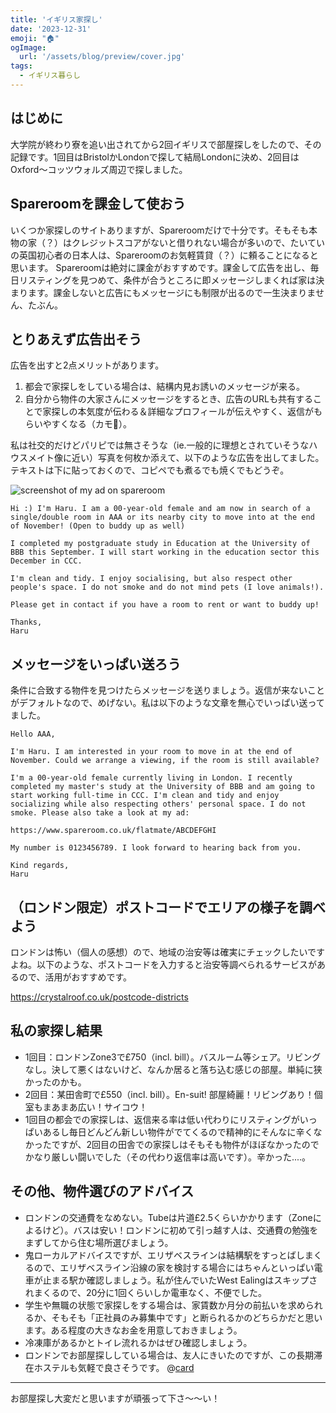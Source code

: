 ```yaml
---
title: 'イギリス家探し'
date: '2023-12-31'
emoji: "🏠"
ogImage:
  url: '/assets/blog/preview/cover.jpg'
tags:
  - イギリス暮らし
---
```


## はじめに

大学院が終わり寮を追い出されてから2回イギリスで部屋探しをしたので、その記録です。1回目はBristolかLondonで探して結局Londonに決め、2回目はOxford～コッツウォルズ周辺で探しました。

## Spareroomを課金して使おう

いくつか家探しのサイトありますが、Spareroomだけで十分です。そもそも本物の家（？）はクレジットスコアがないと借りれない場合が多いので、たいていの英国初心者の日本人は、Spareroomのお気軽賃貸（？）に頼ることになると思います。
Spareroomは絶対に課金がおすすめです。課金して広告を出し、毎日リスティングを見つめて、条件が合うところに即メッセージしまくれば家は決まります。課金しないと広告にもメッセージにも制限が出るので一生決まりません、たぶん。

## とりあえず広告出そう

広告を出すと2点メリットがあります。
1. 都会で家探しをしている場合は、結構内見お誘いのメッセージが来る。
2. 自分から物件の大家さんにメッセージをするとき、広告のURLも共有することで家探しの本気度が伝わる＆詳細なプロフィールが伝えやすく、返信がもらいやすくなる（カモ🦆）。

私は社交的だけどパリピでは無さそうな（ie.一般的に理想とされていそうなハウスメイト像に近い）写真を何枚か添えて、以下のような広告を出してました。テキストは下に貼っておくので、コピペでも煮るでも焼くでもどうぞ。

![screenshot of my ad on spareroom](/assets/blog/posts/uklife_1/1.png)

~~~
Hi :) I'm Haru. I am a 00-year-old female and am now in search of a single/double room in AAA or its nearby city to move into at the end of November! (Open to buddy up as well)

I completed my postgraduate study in Education at the University of BBB this September. I will start working in the education sector this December in CCC.

I'm clean and tidy. I enjoy socialising, but also respect other people's space. I do not smoke and do not mind pets (I love animals!).

Please get in contact if you have a room to rent or want to buddy up!

Thanks,
Haru
~~~

## メッセージをいっぱい送ろう

条件に合致する物件を見つけたらメッセージを送りましょう。返信が来ないことがデフォルトなので、めげない。私は以下のような文章を無心でいっぱい送ってました。
~~~
Hello AAA,

I'm Haru. I am interested in your room to move in at the end of November. Could we arrange a viewing, if the room is still available?

I'm a 00-year-old female currently living in London. I recently completed my master's study at the University of BBB and am going to start working full-time in CCC. I'm clean and tidy and enjoy socializing while also respecting others' personal space. I do not smoke. Please also take a look at my ad:

https://www.spareroom.co.uk/flatmate/ABCDEFGHI

My number is 0123456789. I look forward to hearing back from you.

Kind regards,
Haru
~~~
## （ロンドン限定）ポストコードでエリアの様子を調べよう

ロンドンは怖い（個人の感想）ので、地域の治安等は確実にチェックしたいですよね。以下のような、ポストコードを入力すると治安等調べられるサービスがあるので、活用がおすすめです。

https://crystalroof.co.uk/postcode-districts

## 私の家探し結果
- 1回目：ロンドンZone3で£750（incl. bill）。バスルーム等シェア。リビングなし。決して悪くはないけど、なんか居ると落ち込む感じの部屋。単純に狭かったのかも。
- 2回目：某田舎町で£550（incl. bill）。En-suit! 部屋綺麗！リビングあり！個室もまあまあ広い！サイコウ！
- 1回目の都会での家探しは、返信来る率は低い代わりにリスティングがいっぱいあるし毎日どんどん新しい物件がでてくるので精神的にそんなに辛くなかったですが、2回目の田舎での家探しはそもそも物件がほぼなかったのでかなり厳しい闘いでした（その代わり返信率は高いです）。辛かった....。


## その他、物件選びのアドバイス
- ロンドンの交通費をなめない。Tubeは片道£2.5くらいかかります（Zoneによるけど）。バスは安い！ロンドンに初めて引っ越す人は、交通費の勉強をまずしてから住む場所選びましょう。
- 鬼ローカルアドバイスですが、エリザベスラインは結構駅をすっとばしまくるので、エリザベスライン沿線の家を検討する場合にはちゃんといっぱい電車が止まる駅か確認しましょう。私が住んでいたWest Ealingはスキップされまくるので、20分に1回くらいしか電車なく、不便でした。
- 学生や無職の状態で家探しをする場合は、家賃数か月分の前払いを求められるか、そもそも「正社員のみ募集中です」と断られるかのどちらかだと思います。ある程度の大きなお金を用意しておきましょう。
- 冷凍庫があるかとトイレ流れるかはぜひ確認しましょう。
- ロンドンでお部屋探ししている場合は、友人にきいたのですが、この長期滞在ホステルも気軽で良さそうです。
@[card](https://lhalondon.com/)

-----
お部屋探し大変だと思いますが頑張って下さ～～い！

